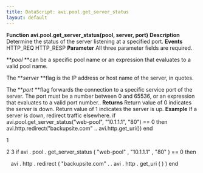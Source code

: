 ```yaml
---
title: DataScript: avi.pool.get_server_status
layout: default
---
```

**Function** **avi.pool.get_server_status(pool, server, port)** **Description** Determine the status of the server listening at a specified port. **Events** HTTP_REQ
HTTP_RESP **Parameter** All three parameter fields are required.

***pool* **can be a specific pool name or an expression that evaluates to a valid pool name.

The ***server* **flag is the IP address or host name of the server, in quotes.

The ***port* **flag forwards the connection to a specific service port of the server. The port must be a number between 0 and 65536, or an expression that evaluates to a valid port number.. **Returns** Return value of 0 indicates the server is down. Return value of 1 indicates the server is up. **Example** If a server is down, redirect traffic elsewhere.
if avi.pool.get_server_status("web-pool", "10.1.1.1", "80") == 0 then avi.http.redirect("backupsite.com" .. avi.http.get_uri()) end

1

2
3 if  avi . pool . get_server_status ( "web-pool" ,  "10.1.1.1" ,  "80" )  ==  0  then

   avi . http . redirect ( "backupsite.com"  . .  avi . http . get_uri ( ) )
end